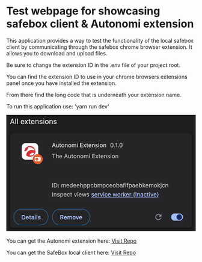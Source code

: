 # Test webpage for showcasing safebox client & Autonomi extension

This application provides a way to test the functionality of the local safebox client by communicating through the safebox chrome browser extension. It allows you to download and upload files.

Be sure to change the extension ID in the .env file of your project root.

You can find the extension ID to use in your chrome browsers extensions panel once you have installed the extension.

From there find the long code that is underneath your extension name.

To run this application use: 'yarn run dev'

![Autonomi Extension](https://github.com/SafeMedia/images/blob/main/impossible_futures/autonomi-extension-page.png)

You can get the Autonomi extension here: [Visit Repo](https://github.com/SafeMedia/autonomi-chrome-extension)

You can get the SafeBox local client here: [Visit Repo](https://github.com/SafeMedia/safebox-client)
